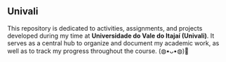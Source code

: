 ## Univali 
This repository is dedicated to activities, assignments, and projects developed during my time at **Universidade do Vale do Itajaí (Univali)**. It serves as a central hub to organize and document my academic work, as well as to track my progress throughout the course. (◍•ᴗ•◍)💙


